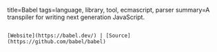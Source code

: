 title=Babel
tags=language, library, tool, ecmascript, parser
summary=A transpiler for writing next generation JavaScript.
~~~~~~

[Website](https://babel.dev/) | [Source](https://github.com/babel/babel)

